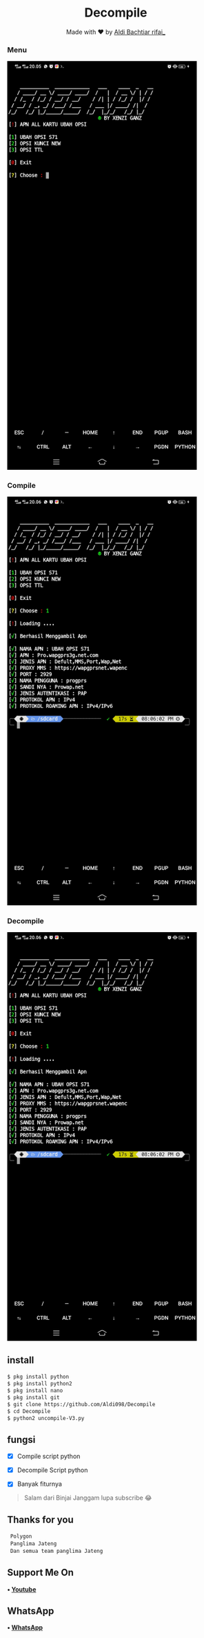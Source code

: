 <h1 align="center">
  Decompile
</h1>
</div>
<p align="center">
  Made with ❤️ by <a href="https://github.com/Aldi098">Aldi Bachtiar rifai_</a>
</p>
<p align="center">
 
### Menu
 <img src="https://github.com/Aldi098/FREE-APN/blob/main/Screenshot_20211207_200551.jpg" width="440" title="Menu" alt="Menu">
</p>

### Compile
 <img src="https://github.com/Aldi098/FREE-APN/blob/main/Screenshot_20211207_200606.jpg" width="440" title="Menu" alt="Menu">
</p>

### Decompile
 <img src="https://github.com/Aldi098/FREE-APN/blob/main/Screenshot_20211207_200606.jpg" width="440" title="Menu" alt="Menu">
</p>

## install
```python3
$ pkg install python
$ pkg install python2
$ pkg install nano
$ pkg install git
$ git clone https://github.com/Aldi098/Decompile
$ cd Decompile
$ python2 uncompile-V3.py

```

## fungsi
- [x] Compile script python
- [x] Decompile Script python
- [x] Banyak fiturnya


> Salam dari Binjai Janggam lupa subscribe 😂

## Thanks for you
```php
 Polygon
 Panglima Jateng
 Dan semua team panglima Jateng
```
## Support Me On
<b>• [Youtube](https://youtube.com/channel/UC7ygjAbDjuiN76PqOlJm40A)</b>
</br>
## WhatsApp
<b>• [WhatsApp](https://api.whatsapp.com/send?phone=+62852-9500-4078&text=Assalamualaikum)</b>
<br>
